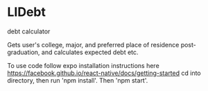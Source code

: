 # LIDebt
debt calculator

Gets user's college, major, and preferred place of residence post-graduation, and calculates expected debt etc.

To use code follow expo installation instructions here https://facebook.github.io/react-native/docs/getting-started
cd into directory, then run 'npm install'. Then 'npm start'.
